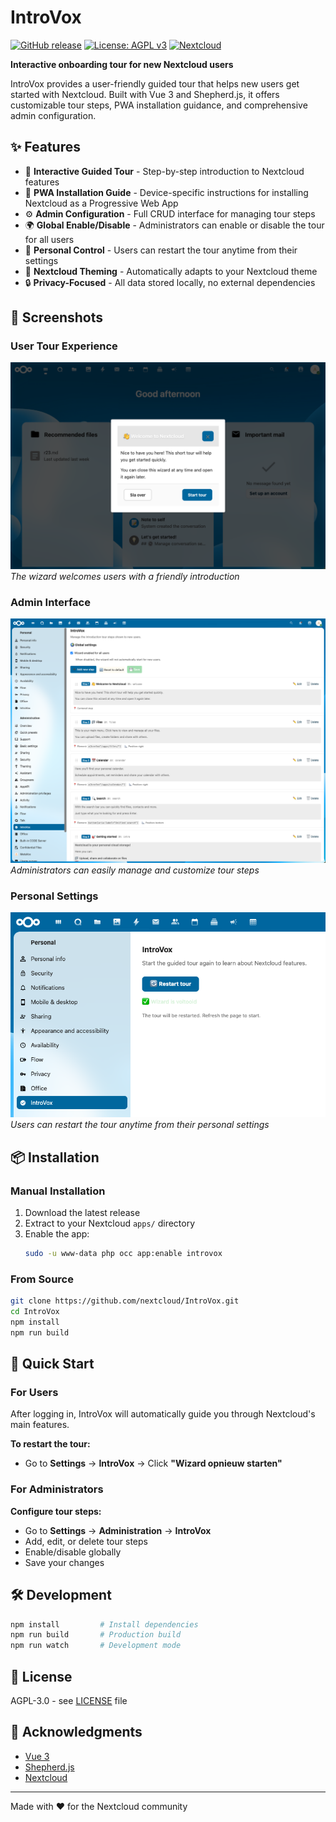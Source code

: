 # IntroVox

[![GitHub release](https://img.shields.io/github/release/nextcloud/IntroVox.svg)](https://github.com/nextcloud/IntroVox/releases)
[![License: AGPL v3](https://img.shields.io/badge/License-AGPL%20v3-blue.svg)](https://www.gnu.org/licenses/agpl-3.0)
[![Nextcloud](https://img.shields.io/badge/Nextcloud-30--32-blue)](https://nextcloud.com)

**Interactive onboarding tour for new Nextcloud users**

IntroVox provides a user-friendly guided tour that helps new users get started with Nextcloud. Built with Vue 3 and Shepherd.js, it offers customizable tour steps, PWA installation guidance, and comprehensive admin configuration.

## ✨ Features

- 🎯 **Interactive Guided Tour** - Step-by-step introduction to Nextcloud features
- 📱 **PWA Installation Guide** - Device-specific instructions for installing Nextcloud as a Progressive Web App
- ⚙️ **Admin Configuration** - Full CRUD interface for managing tour steps
- 🌍 **Global Enable/Disable** - Administrators can enable or disable the tour for all users
- 👤 **Personal Control** - Users can restart the tour anytime from their settings
- 🎨 **Nextcloud Theming** - Automatically adapts to your Nextcloud theme
- 🔒 **Privacy-Focused** - All data stored locally, no external dependencies

## 📸 Screenshots

### User Tour Experience
![Welcome Step](https://raw.githubusercontent.com/nextcloud/IntroVox/main/docs/screenshots/welcome-step.png)
*The wizard welcomes users with a friendly introduction*

### Admin Interface
![Admin Configuration](https://raw.githubusercontent.com/nextcloud/IntroVox/main/docs/screenshots/admin-interface.png)
*Administrators can easily manage and customize tour steps*

### Personal Settings
![Personal Settings](https://raw.githubusercontent.com/nextcloud/IntroVox/main/docs/screenshots/personal-settings.png)
*Users can restart the tour anytime from their personal settings*

## 📦 Installation

### Manual Installation

1. Download the latest release
2. Extract to your Nextcloud `apps/` directory
3. Enable the app:
   ```bash
   sudo -u www-data php occ app:enable introvox
   ```

### From Source

```bash
git clone https://github.com/nextcloud/IntroVox.git
cd IntroVox
npm install
npm run build
```

## 🚀 Quick Start

### For Users
After logging in, IntroVox will automatically guide you through Nextcloud's main features.

**To restart the tour:**
- Go to **Settings** → **IntroVox** → Click **"Wizard opnieuw starten"**

### For Administrators

**Configure tour steps:**
- Go to **Settings** → **Administration** → **IntroVox**
- Add, edit, or delete tour steps
- Enable/disable globally
- Save your changes

## 🛠️ Development

```bash
npm install         # Install dependencies
npm run build       # Production build
npm run watch       # Development mode
```

## 📄 License

AGPL-3.0 - see [LICENSE](LICENSE) file

## 🙏 Acknowledgments

- [Vue 3](https://vuejs.org/)
- [Shepherd.js](https://shepherdjs.dev/)
- [Nextcloud](https://nextcloud.com/)

---

Made with ❤️ for the Nextcloud community

